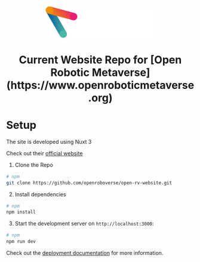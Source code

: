 <p align="center">
  <a href="https://www.openroboticmetaverse.org">
    <img alt="orom" src="./assets/icon-with-text.png" width="300" />
  </a>
</p>
<h1 align="center">
  Current Website Repo for [Open Robotic Metaverse] (https://www.openroboticmetaverse.org)


</h1>

# Setup

The site is developed using Nuxt 3

Check out their [official website](https://nuxt.com/)

1. Clone the Repo 

```bash
# npm
git clone https://github.com/openroboverse/open-rv-website.git

```

2. Install dependencies

```bash
# npm
npm install
```

3. Start the development server on `http://localhost:3000`:


```bash
# npm
npm run dev

```


Check out the [deployment documentation](https://nuxt.com/docs/getting-started/deployment) for more information.

